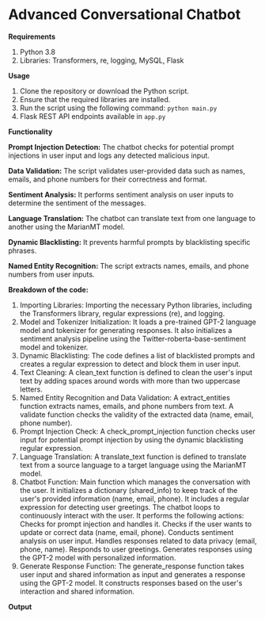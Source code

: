 # Advanced Conversational Chatbot 

**Requirements**

1. Python 3.8
2. Libraries: Transformers, re, logging, MySQL, Flask

**Usage**

1. Clone the repository or download the Python script.
2. Ensure that the required libraries are installed.
3. Run the script using the following command: `python main.py`
4. Flask REST API endpoints available in `app.py`

**Functionality**

**Prompt Injection Detection:** The chatbot checks for potential prompt injections in user input and logs any detected malicious input.

**Data Validation:** The script validates user-provided data such as names, emails, and phone numbers for their correctness and format.

**Sentiment Analysis:** It performs sentiment analysis on user inputs to determine the sentiment of the messages.

**Language Translation:** The chatbot can translate text from one language to another using the MarianMT model.

**Dynamic Blacklisting:** It prevents harmful prompts by blacklisting specific phrases.

**Named Entity Recognition:** The script extracts names, emails, and phone numbers from user inputs. 


**Breakdown of the code:**

1. Importing Libraries: Importing the necessary Python libraries, including the Transformers library, regular expressions (re), and logging.
2. Model and Tokenizer Initialization: 
    It loads a pre-trained GPT-2 language model and tokenizer for generating responses.
    It also initializes a sentiment analysis pipeline using the Twitter-roberta-base-sentiment model and tokenizer.
3. Dynamic Blacklisting:
    The code defines a list of blacklisted prompts and creates a regular expression to detect and block them in user input.
4. Text Cleaning:
    A clean_text function is defined to clean the user's input text by adding spaces around words with more than two uppercase letters.
5. Named Entity Recognition and Data Validation:
    A extract_entities function extracts names, emails, and phone numbers from text.
    A validate function checks the validity of the extracted data (name, email, phone number).
6. Prompt Injection Check:
    A check_prompt_injection function checks user input for potential prompt injection by using the dynamic blacklisting regular expression.
7. Language Translation:
    A translate_text function is defined to translate text from a source language to a target language using the MarianMT model.
8. Chatbot Function:
    Main function which manages the conversation with the user.
    It initializes a dictionary (shared_info) to keep track of the user's provided information (name, email, phone).
    It includes a regular expression for detecting user greetings.
    The chatbot loops to continuously interact with the user.
    It performs the following actions:
    Checks for prompt injection and handles it.
    Checks if the user wants to update or correct data (name, email, phone).
    Conducts sentiment analysis on user input.
    Handles responses related to data privacy (email, phone, name).
    Responds to user greetings.
    Generates responses using the GPT-2 model with personalized information.
9. Generate Response Function:
    The generate_response function takes user input and shared information as input and generates a response using the GPT-2 model.
    It constructs responses based on the user's interaction and shared information.

**Output**


